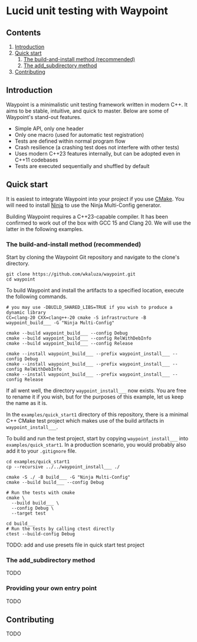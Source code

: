 # Lucid unit testing with Waypoint

## Contents

1. [Introduction](#introduction)
2. [Quick start](#quick-start)
    1. [The build-and-install method (recommended)](#the-build-and-install-method-recommended)
    2. [The add_subdirectory method](#the-add_subdirectory-method)
3. [Contributing](#contributing)

## Introduction

Waypoint is a minimalistic unit testing framework written in modern
C++.
It aims to be stable, intuitive, and quick to master.
Below are some of Waypoint's stand-out features.

* Simple API, only one header
* Only one macro (used for automatic test registration)
* Tests are defined within normal program flow
* Crash resilience (a crashing test does not interfere
  with other tests)
* Uses modern C++23 features internally, but can be adopted even in
  C++11 codebases
* Tests are executed sequentially and shuffled by default

## Quick start

It is easiest to integrate Waypoint into your project if you use
[CMake](https://cmake.org).
You will need to install [Ninja](https://ninja-build.org) to use the
Ninja Multi-Config generator.

Building Waypoint requires a C++23-capable compiler.
It has been confirmed to work out of the box with GCC 15 and Clang 20.
We will use the latter in the following examples.

### The build-and-install method (recommended)

Start by cloning the Waypoint Git repository and navigate to the
clone's directory.

```shell
git clone https://github.com/wkaluza/waypoint.git
cd waypoint
```

To build Waypoint and install the artifacts to a specified location,
execute the following commands.

```shell
# you may use -DBUILD_SHARED_LIBS=TRUE if you wish to produce a dynamic library
CC=clang-20 CXX=clang++-20 cmake -S infrastructure -B waypoint_build___ -G "Ninja Multi-Config"

cmake --build waypoint_build___ --config Debug
cmake --build waypoint_build___ --config RelWithDebInfo
cmake --build waypoint_build___ --config Release

cmake --install waypoint_build___ --prefix waypoint_install___ --config Debug
cmake --install waypoint_build___ --prefix waypoint_install___ --config RelWithDebInfo
cmake --install waypoint_build___ --prefix waypoint_install___ --config Release
```

If all went well, the directory `waypoint_install___` now exists.
You are free to rename it if you wish, but for the purposes of this
example, let us keep the name as it is.

In the `examples/quick_start1` directory of this repository, there is
a minimal C++ CMake test project which makes use of the build artifacts in
`waypoint_install___`.

To build and run the test project, start by copying
`waypoint_install___` into `examples/quick_start1`.
In a production scenario, you would probably also add it to your
`.gitignore` file.

```shell
cd examples/quick_start1
cp --recursive ../../waypoint_install___ ./

cmake -S ./ -B build___ -G "Ninja Multi-Config"
cmake --build build___ --config Debug

# Run the tests with cmake
cmake \
  --build build___ \
  --config Debug \
  --target test

cd build___
# Run the tests by calling ctest directly
ctest --build-config Debug
```

TODO: add and use presets file in quick start test project

### The add_subdirectory method

TODO

### Providing your own entry point

TODO

## Contributing

TODO
